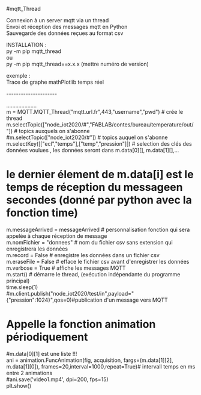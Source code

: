 #mqtt_Thread <br />

Connexion à un server mqtt via un thread <br />
Envoi et réception des messages mqtt en Python <br />
Sauvegarde des données reçues au format csv <br />

INSTALLATION :<br />
		py -m pip mqtt_thread<br />
		ou <br />
		py -m pip mqtt_thread==x.x.x (mettre numéro de version)<br />

exemple :<br />
Trace de graphe mathPlotlib temps réel<br />

---------------------<br />

....................<br />
m = MQTT.MQTT_Thread("mqtt.url.fr",443,"username","pwd")        # crée le thread <br />
m.selectTopic(["node_iot2020/#","FABLAB/contes/bureau/temperature/out/"])  # topics auxquels on s'abonne <br />
#m.selectTopic(["node_iot2020/#"])  # topics auquel on s'abonne <br />
m.selectKey([["ecl","temps"],["temp","pression"]]) # selection des clés des données voulues , les données seront dans m.data[0][], m.data[1][],... <br />
# le dernier élement de m.data[i] est le temps de réception du messageen secondes (donné par python avec la fonction time) <br />
m.messageArrived = messageArrived # personnalisation fonction qui sera appelée à chaque réception de message <br />
m.nomFichier = "donnees" # nom du fichier csv sans extension qui enregistrera les données <br />
m.record = False # enregistre les données dans un fichier csv <br />
m.eraseFile = False # efface le fichier csv avant d'enregistrer les données <br />
m.verbose = True # affiche les messages MQTT <br />
m.start()                  # démarre le thread, (exécution indépendante du programme principal) <br />
time.sleep(1) <br />
#m.client.publish("node_iot2020/test/in",payload="{\"pression\":1024}",qos=0)#publication d'un message vers MQTT  <br />

# Appelle la fonction animation périodiquement <br />
#m.data[0][1] est une liste !!!<br />
ani = animation.FuncAnimation(fig, acquisition, fargs=(m.data[1][2], m.data[1][0]), frames=20,interval=1000,repeat=True)# intervall temps en ms entre 2 animations <br />
    #ani.save('video1.mp4', dpi=200, fps=15) <br />
plt.show() <br />

